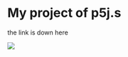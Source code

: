 # My project of p5j.s
the link is down here


![](https://editor.p5js.org/pirobeba/full/skk-gpkGV) 
